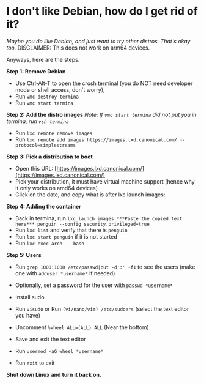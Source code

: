 # I don't like Debian, how do I get rid of it?
*Maybe you do like Debian, and just want to try other distros. That's okay too.* DISCLAIMER: This does not work on arm64 devices. 

Anyways, here are the steps.

**Step 1: Remove Debian**
- Use Ctrl-Alt-T to open the crosh terminal (you do NOT need developer mode or shell access, don't worry), 
- Run `vmc destroy termina`
- Run `vmc start termina`

**Step 2: Add the distro images** *Note: If `vmc start termina` did not put you in termina, run `vsh termina`*
- Run `lxc remote remove images`
- Run `lxc remote add images https://images.lxd.canonical.com/ --protocol=simplestreams`

**Step 3: Pick a distribution to boot**
- Open this URL: [https://images.lxd.canonical.com/](https://images.lxd.canonical.com/)
- Pick your distribution, it must have virtual machine support (hence why it only works on amd64 devices)
- Click on the date, and copy what is after lxc launch images:

**Step 4: Adding the container**
- Back in termina, run `lxc launch images:***Paste the copied text here*** penguin --config security.privileged=true`
- Run `lxc list` and verify that there is `penguin`
- Run `lxc start penguin` if it is not started
- Run `lxc exec arch -- bash` 

**Step 5: Users**
- Run `grep 1000:1000 /etc/passwd|cut -d':' -f1` to see the users (make one with `adduser *username*` if needed)
- Optionally, set a password for the user with `passwd *username*`
- Install sudo
- Run `visudo` or Run `(vi/nano/vim) /etc/sudoers` (select the text editor you have)
- Uncomment `%wheel ALL=(ALL) ALL` (Near the bottom)
- Save and exit the text editor
- Run `usermod -aG wheel *username*`

- Run `exit` to exit

**Shut down Linux and turn it back on.**
